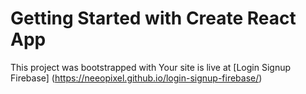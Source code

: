 # Getting Started with Create React App

This project was bootstrapped with Your site is live at 
[Login Signup Firebase] (https://neeopixel.github.io/login-signup-firebase/)
